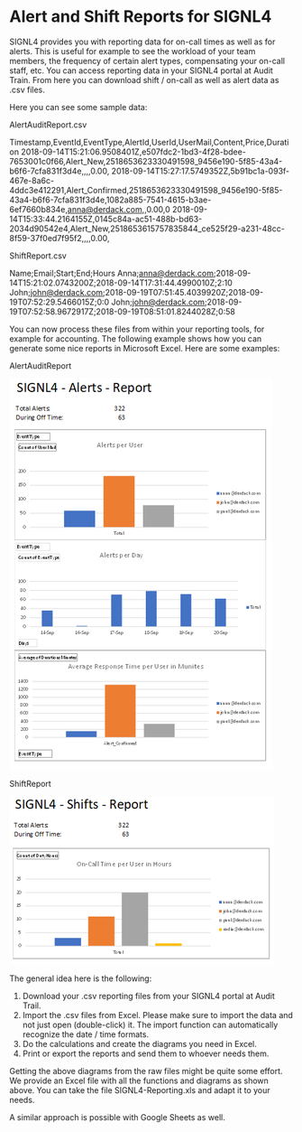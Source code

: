 # Alert and Shift Reports for SIGNL4

SIGNL4 provides you with reporting data for on-call times as well as for alerts. This is useful for example to see the workload of your team members, the frequency of certain alert types, compensating your on-call staff, etc. You can access reporting data in your SIGNL4 portal at Audit Train. From here you can download shift / on-call as well as alert data as .csv files.

Here you can see some sample data:

AlertAuditReport.csv

Timestamp,EventId,EventType,AlertId,UserId,UserMail,Content,Price,Duration
2018-09-14T15:21:06.9508401Z,e507fdc2-1bd3-4f28-bdee-7653001c0f66,Alert_New,2518653623330491598_9456e190-5f85-43a4-b6f6-7cfa831f3d4e,,,,0.00,
2018-09-14T15:27:17.5749352Z,5b91bc1a-093f-467e-8a6c-4ddc3e412291,Alert_Confirmed,2518653623330491598_9456e190-5f85-43a4-b6f6-7cfa831f3d4e,1082a885-7541-4615-b3ae-6ef7660b834e,anna@derdack.com,,0.00,0
2018-09-14T15:33:44.2164155Z,0145c84a-ac51-488b-bd63-2034d90542e4,Alert_New,2518653615757835844_ce525f29-a231-48cc-8f59-37f0ed7f95f2,,,,0.00,

ShiftReport.csv

Name;Email;Start;End;Hours
Anna;anna@derdack.com;2018-09-14T15:21:02.0743200Z;2018-09-14T17:31:44.4990010Z;2:10
John;john@derdack.com;2018-09-19T07:51:45.4039920Z;2018-09-19T07:52:29.5466015Z;0:0
John;john@derdack.com;2018-09-19T07:52:58.9672917Z;2018-09-19T08:51:01.8244028Z;0:58

You can now process these files from within your reporting tools, for example for accounting. The following example shows how you can generate some nice reports in Microsoft Excel. Here are some examples:

AlertAuditReport

![Alerts Report](Alerts-Report.PNG)

ShiftReport

![Shifts Report](Shifts-Report.PNG)

The general idea here is the following:

1. Download your .csv reporting files from your SIGNL4 portal at Audit Trail.
2. Import the .csv files from Excel. Please make sure to import the data and not just open (double-click) it. The import function can automatically recognize the date / time formats.
3. Do the calculations and create the diagrams you need in Excel.
4. Print or export the reports and send them to whoever needs them.

Getting the above diagrams from the raw files might be quite some effort. We provide an Excel file with all the functions and diagrams as shown above. You can take the file SIGNL4-Reporting.xls and adapt it to your needs.

A similar approach is possible with Google Sheets as well.
